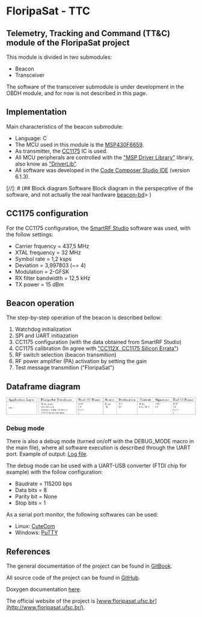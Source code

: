 # FloripaSat - TTC
## Telemetry, Tracking and Command (TT&amp;C) module of the FloripaSat project

This module is divided in two submodules:
* Beacon
* Transceiver

The software of the transceiver submodule is under development in the OBDH module, and for now is not described in this page.

## Implementation

Main characteristics of the beacon submodule:
* Language: C
* The MCU used in this module is the [MSP430F6659](http://www.ti.com/product/MSP430F6659).
* As transmitter, the [CC1175](http://www.ti.com/product/CC1175) IC is used.
* All MCU peripherals are controlled with the ["MSP Driver Library"](http://www.ti.com/tool/mspdriverlib) library, also know as ["DriverLib"](http://www.ti.com/tool/mspdriverlib).
* All software was developed in the [Code Composer Studio IDE](http://www.ti.com/tool/ccstudio) (version 6.1.3).

[//]: # (## Block diagram Software
Block diagram in the perspecptive of the software, and not actually the real hardware
[beacon-bd](doc/block-diagram.png)> )

## CC1175 configuration

For the CC1175 configuration, the [SmartRF Studio](http://www.ti.com/tool/smartrftm-studio) software was used, with the follow settings:
* Carrier frquency = 437,5 MHz
* XTAL frequency = 32 MHz
* Symbol rate = 1,2 ksps
* Deviation = 3,997803 (~= 4)
* Modulation = 2-GFSK
* RX filter bandwidth = 12,5 kHz
* TX power = 15 dBm

## Beacon operation

The step-by-step operation of the beacon is described bellow:

1. Watchdog initialization
2. SPI and UART initiazation
3. CC1175 configuration (with the data obtained from SmartRF Studio)
4. CC1175 calibration (In agree with ["CC112X, CC1175 Silicon Errata"](http://www.ti.com/lit/er/swrz039d/swrz039d.pdf))
5. RF switch selection (beacon transmition)
6. RF power amplifier (PA) activation by setting the gain
8. Test message transmition ("FloripaSat")

## Dataframe diagram

![dataframe-diagram](doc/dataframe-diagram.png)

### Debug mode

There is also a debug mode (turned on/off with the DEBUG\_MODE macro in the main file), where all software execution is described through the UART port. Example of output: [Log file](https://github.com/mgm8/floripasat-ttc/blob/master/beacon/log/beacon_tx.log).

The debug mode can be used with a UART-USB converter (FTDI chip for example) with the follow configuration:
* Baudrate = 115200 bps
* Data bits = 8
* Parity bit = None
* Stop bits = 1

As a serial port monitor, the following softwares can be used:
* Linux: [CuteCom](http://cutecom.sourceforge.net/)
* Windows: [PuTTY](http://www.putty.org/)

## References

The general documentation of the project can be found in [GitBook](https://www.gitbook.com/book/tuliogomesp/floripasat-technical-manual).

All source code of the project can be found in [GitHub](https://github.com/mariobaldini/floripasat).

Doxygen documentation [here](http://fsat-server.duckdns.org:8000/ttc/).

The official website of the project is [www.floripasat.ufsc.br](http://www.floripasat.ufsc.br/).

